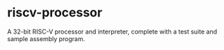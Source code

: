 # riscv-processor
A 32-bit RISC-V processor and interpreter, complete with a test suite and sample assembly program.
